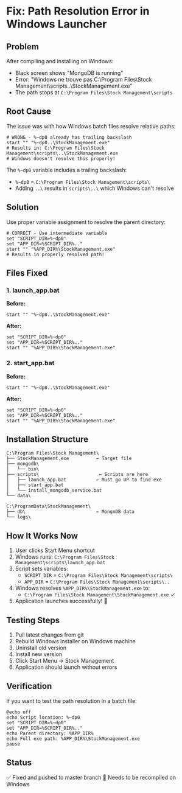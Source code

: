 # Fix: Path Resolution Error in Windows Launcher

## Problem
After compiling and installing on Windows:
- Black screen shows "MongoDB is running"
- Error: "Windows ne trouve pas C:\Program Files\Stock Management\scripts..\StockManagement.exe"
- The path stops at `C:\Program Files\Stock Management\scripts`

## Root Cause
The issue was with how Windows batch files resolve relative paths:

```batch
# WRONG - %~dp0 already has trailing backslash
start "" "%~dp0..\StockManagement.exe"
# Results in: C:\Program Files\Stock Management\scripts\..\StockManagement.exe
# Windows doesn't resolve this properly!
```

The `%~dp0` variable includes a trailing backslash:
- `%~dp0` = `C:\Program Files\Stock Management\scripts\`
- Adding `..\` results in `scripts\..\` which Windows can't resolve

## Solution

Use proper variable assignment to resolve the parent directory:

```batch
# CORRECT - Use intermediate variable
set "SCRIPT_DIR=%~dp0"
set "APP_DIR=%SCRIPT_DIR%.."
start "" "%APP_DIR%\StockManagement.exe"
# Results in properly resolved path!
```

## Files Fixed

### 1. launch_app.bat
**Before:**
```batch
start "" "%~dp0..\StockManagement.exe"
```

**After:**
```batch
set "SCRIPT_DIR=%~dp0"
set "APP_DIR=%SCRIPT_DIR%.."
start "" "%APP_DIR%\StockManagement.exe"
```

### 2. start_app.bat
**Before:**
```batch
start "" "%~dp0..\StockManagement.exe"
```

**After:**
```batch
set "SCRIPT_DIR=%~dp0"
set "APP_DIR=%SCRIPT_DIR%.."
start "" "%APP_DIR%\StockManagement.exe"
```

## Installation Structure

```
C:\Program Files\Stock Management\
├── StockManagement.exe          ← Target file
├── mongodb\
│   └── bin\
├── scripts\                      ← Scripts are here
│   ├── launch_app.bat           ← Must go UP to find exe
│   ├── start_app.bat
│   └── install_mongodb_service.bat
└── data\

C:\ProgramData\StockManagement\
├── db\                          ← MongoDB data
└── logs\
```

## How It Works Now

1. User clicks Start Menu shortcut
2. Windows runs: `C:\Program Files\Stock Management\scripts\launch_app.bat`
3. Script sets variables:
   - `SCRIPT_DIR` = `C:\Program Files\Stock Management\scripts\`
   - `APP_DIR` = `C:\Program Files\Stock Management\scripts\..`
4. Windows resolves `%APP_DIR%\StockManagement.exe` to:
   - `C:\Program Files\Stock Management\StockManagement.exe` ✓
5. Application launches successfully! 🎉

## Testing Steps

1. Pull latest changes from git
2. Rebuild Windows installer on Windows machine
3. Uninstall old version
4. Install new version
5. Click Start Menu → Stock Management
6. Application should launch without errors

## Verification

If you want to test the path resolution in a batch file:
```batch
@echo off
echo Script location: %~dp0
set "SCRIPT_DIR=%~dp0"
set "APP_DIR=%SCRIPT_DIR%.."
echo Parent directory: %APP_DIR%
echo Full exe path: %APP_DIR%\StockManagement.exe
pause
```

## Status
✅ Fixed and pushed to master branch
🔄 Needs to be recompiled on Windows
